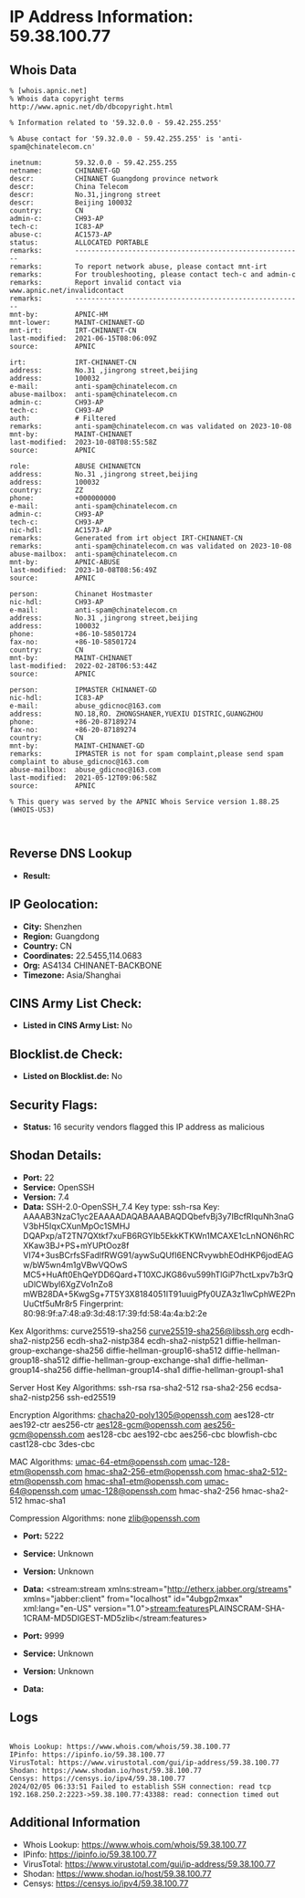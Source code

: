 # IP Address Information: 59.38.100.77

## Whois Data
```
% [whois.apnic.net]
% Whois data copyright terms    http://www.apnic.net/db/dbcopyright.html

% Information related to '59.32.0.0 - 59.42.255.255'

% Abuse contact for '59.32.0.0 - 59.42.255.255' is 'anti-spam@chinatelecom.cn'

inetnum:        59.32.0.0 - 59.42.255.255
netname:        CHINANET-GD
descr:          CHINANET Guangdong province network
descr:          China Telecom
descr:          No.31,jingrong street
descr:          Beijing 100032
country:        CN
admin-c:        CH93-AP
tech-c:         IC83-AP
abuse-c:        AC1573-AP
status:         ALLOCATED PORTABLE
remarks:        --------------------------------------------------------
remarks:        To report network abuse, please contact mnt-irt
remarks:        For troubleshooting, please contact tech-c and admin-c
remarks:        Report invalid contact via www.apnic.net/invalidcontact
remarks:        --------------------------------------------------------
mnt-by:         APNIC-HM
mnt-lower:      MAINT-CHINANET-GD
mnt-irt:        IRT-CHINANET-CN
last-modified:  2021-06-15T08:06:09Z
source:         APNIC

irt:            IRT-CHINANET-CN
address:        No.31 ,jingrong street,beijing
address:        100032
e-mail:         anti-spam@chinatelecom.cn
abuse-mailbox:  anti-spam@chinatelecom.cn
admin-c:        CH93-AP
tech-c:         CH93-AP
auth:           # Filtered
remarks:        anti-spam@chinatelecom.cn was validated on 2023-10-08
mnt-by:         MAINT-CHINANET
last-modified:  2023-10-08T08:55:58Z
source:         APNIC

role:           ABUSE CHINANETCN
address:        No.31 ,jingrong street,beijing
address:        100032
country:        ZZ
phone:          +000000000
e-mail:         anti-spam@chinatelecom.cn
admin-c:        CH93-AP
tech-c:         CH93-AP
nic-hdl:        AC1573-AP
remarks:        Generated from irt object IRT-CHINANET-CN
remarks:        anti-spam@chinatelecom.cn was validated on 2023-10-08
abuse-mailbox:  anti-spam@chinatelecom.cn
mnt-by:         APNIC-ABUSE
last-modified:  2023-10-08T08:56:49Z
source:         APNIC

person:         Chinanet Hostmaster
nic-hdl:        CH93-AP
e-mail:         anti-spam@chinatelecom.cn
address:        No.31 ,jingrong street,beijing
address:        100032
phone:          +86-10-58501724
fax-no:         +86-10-58501724
country:        CN
mnt-by:         MAINT-CHINANET
last-modified:  2022-02-28T06:53:44Z
source:         APNIC

person:         IPMASTER CHINANET-GD
nic-hdl:        IC83-AP
e-mail:         abuse_gdicnoc@163.com
address:        NO.18,RO. ZHONGSHANER,YUEXIU DISTRIC,GUANGZHOU
phone:          +86-20-87189274
fax-no:         +86-20-87189274
country:        CN
mnt-by:         MAINT-CHINANET-GD
remarks:        IPMASTER is not for spam complaint,please send spam complaint to abuse_gdicnoc@163.com
abuse-mailbox:  abuse_gdicnoc@163.com
last-modified:  2021-05-12T09:06:58Z
source:         APNIC

% This query was served by the APNIC Whois Service version 1.88.25 (WHOIS-US3)



```
## Reverse DNS Lookup
- **Result:** 

## IP Geolocation:
- **City:** Shenzhen
- **Region:** Guangdong
- **Country:** CN
- **Coordinates:** 22.5455,114.0683
- **Org:** AS4134 CHINANET-BACKBONE
- **Timezone:** Asia/Shanghai

## CINS Army List Check:
- **Listed in CINS Army List:** 
No

## Blocklist.de Check:
- **Listed on Blocklist.de:** 
No

## Security Flags:
- **Status:** 16 security vendors flagged this IP address as malicious

## Shodan Details:
- **Port:** 22
- **Service:** OpenSSH
- **Version:** 7.4
- **Data:** SSH-2.0-OpenSSH_7.4
Key type: ssh-rsa
Key: AAAAB3NzaC1yc2EAAAADAQABAAABAQDQbefvBj3y7IBcfRlquNh3naGV3bH5IqxCXunMpOc1SMHJ
DQAPxp/aT2TN7QXtkf7xuFB6RGYIb5EkkKTKWn1MCAXE1cLnNON6hRCXKaw3BJ+PS+mYUPtOoz8f
VI74+3usBCrfsSFadlfRWG91/aywSuQUfI6ENCRvywbhEOdHKP6jodEAGw/bW5wn4m1gVBwVQOwS
MC5+HuAft0EhQeYDD6Qard+T10XCJKG86vu599hTlGiP7hctLxpv7b3rQuDlCWbyl6XgZVo1nZo8
mWB28DA+5KwgSg+7T5Y3X8184051IT91uuigPfy0UZA3z1lwCphWE2PnUuCtf5uMr8r5
Fingerprint: 80:98:9f:a7:48:a9:3d:48:17:39:fd:58:4a:4a:b2:2e

Kex Algorithms:
	curve25519-sha256
	curve25519-sha256@libssh.org
	ecdh-sha2-nistp256
	ecdh-sha2-nistp384
	ecdh-sha2-nistp521
	diffie-hellman-group-exchange-sha256
	diffie-hellman-group16-sha512
	diffie-hellman-group18-sha512
	diffie-hellman-group-exchange-sha1
	diffie-hellman-group14-sha256
	diffie-hellman-group14-sha1
	diffie-hellman-group1-sha1

Server Host Key Algorithms:
	ssh-rsa
	rsa-sha2-512
	rsa-sha2-256
	ecdsa-sha2-nistp256
	ssh-ed25519

Encryption Algorithms:
	chacha20-poly1305@openssh.com
	aes128-ctr
	aes192-ctr
	aes256-ctr
	aes128-gcm@openssh.com
	aes256-gcm@openssh.com
	aes128-cbc
	aes192-cbc
	aes256-cbc
	blowfish-cbc
	cast128-cbc
	3des-cbc

MAC Algorithms:
	umac-64-etm@openssh.com
	umac-128-etm@openssh.com
	hmac-sha2-256-etm@openssh.com
	hmac-sha2-512-etm@openssh.com
	hmac-sha1-etm@openssh.com
	umac-64@openssh.com
	umac-128@openssh.com
	hmac-sha2-256
	hmac-sha2-512
	hmac-sha1

Compression Algorithms:
	none
	zlib@openssh.com


- **Port:** 5222
- **Service:** Unknown
- **Version:** Unknown
- **Data:** <?xml version='1.0' encoding='UTF-8'?><stream:stream xmlns:stream="http://etherx.jabber.org/streams" xmlns="jabber:client" from="localhost" id="4ubgp2mxax" xml:lang="en-US" version="1.0"><stream:features><starttls xmlns="urn:ietf:params:xml:ns:xmpp-tls"></starttls><mechanisms xmlns="urn:ietf:params:xml:ns:xmpp-sasl"><mechanism>PLAIN</mechanism><mechanism>SCRAM-SHA-1</mechanism><mechanism>CRAM-MD5</mechanism><mechanism>DIGEST-MD5</mechanism></mechanisms><compression xmlns="http://jabber.org/features/compress"><method>zlib</method></compression><ver xmlns="urn:xmpp:features:rosterver"/><register xmlns="http://jabber.org/features/iq-register"/><c xmlns="http://jabber.org/protocol/caps" hash="sha-1" node="https://www.igniterealtime.org/projects/openfire/" ver="07L6PFzQQLJcGb+loAfAjnk673Q="/></stream:features>

- **Port:** 9999
- **Service:** Unknown
- **Version:** Unknown
- **Data:** 

## Logs
```

Whois Lookup: https://www.whois.com/whois/59.38.100.77
IPinfo: https://ipinfo.io/59.38.100.77
VirusTotal: https://www.virustotal.com/gui/ip-address/59.38.100.77
Shodan: https://www.shodan.io/host/59.38.100.77
Censys: https://censys.io/ipv4/59.38.100.77
2024/02/05 06:33:51 Failed to establish SSH connection: read tcp 192.168.250.2:2223->59.38.100.77:43388: read: connection timed out

```
## Additional Information
- Whois Lookup: https://www.whois.com/whois/59.38.100.77
- IPinfo: https://ipinfo.io/59.38.100.77
- VirusTotal: https://www.virustotal.com/gui/ip-address/59.38.100.77
- Shodan: https://www.shodan.io/host/59.38.100.77
- Censys: https://censys.io/ipv4/59.38.100.77

